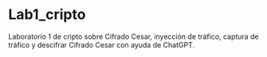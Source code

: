 # Lab1_cripto
Laboratorio 1 de cripto sobre Cifrado Cesar, inyección de tráfico, captura de tráfico y descifrar Cifrado Cesar con ayuda de ChatGPT.
